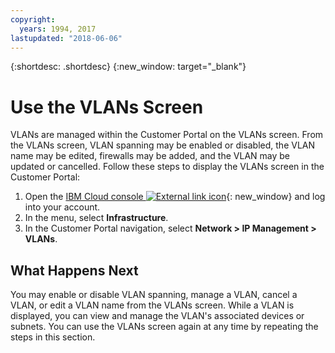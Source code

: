 ```yaml
---
copyright:
  years: 1994, 2017
lastupdated: "2018-06-06"
---
```


{:shortdesc: .shortdesc}
{:new_window: target="_blank"}

# Use the VLANs Screen

VLANs are managed within the Customer Portal on the VLANs screen. From the VLANs screen, VLAN spanning may be enabled or disabled, the VLAN name may be edited, firewalls may be added, and the VLAN may be updated or cancelled. Follow these steps  to display the VLANs screen in the Customer Portal:

1. Open the [IBM Cloud console ![External link icon](../../icons/launch-glyph.svg "External link icon")](https://control.bluemix.net/){: new_window} and log into your account.
2. In the menu, select **Infrastructure**.
3. In the Customer Portal navigation, select **Network > IP Management > VLANs**.

## What Happens Next

You may enable or disable VLAN spanning, manage a VLAN, cancel a VLAN, or edit a VLAN name from the VLANs screen. While a VLAN is displayed, you can view and manage the VLAN's associated devices or subnets. You can use the VLANs screen again at any time by repeating the steps in this section.
